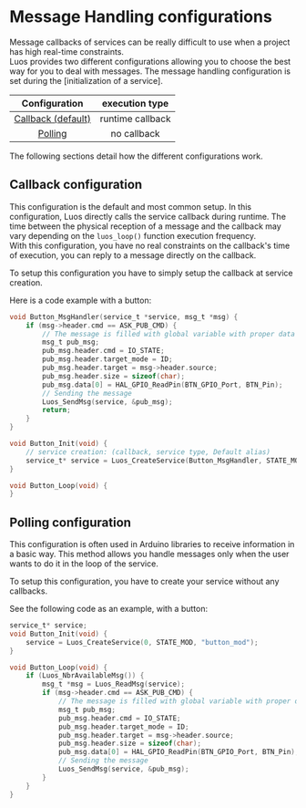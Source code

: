 # Message Handling configurations

Message callbacks of services can be really difficult to use when a project has high real-time constraints.<br/>
Luos provides two different configurations allowing you to choose the best way for you to deal with messages.
The message handling configuration is set during the [initialization of a service].

|                 Configuration                 |  execution type  |
| :-------------------------------------------: | :--------------: |
| [Callback (default)](#Callback-configuration) | runtime callback |
|       [Polling](#polling-configuration)       |   no callback    |

The following sections detail how the different configurations work.

## Callback configuration

This configuration is the default and most common setup. In this configuration, Luos directly calls the service callback during runtime. The time between the physical reception of a message and the callback may vary depending on the `luos_loop()` function execution frequency.<br/>
With this configuration, you have no real constraints on the callback's time of execution, you can reply to a message directly on the callback.

To setup this configuration you have to simply setup the callback at service creation.

Here is a code example with a button:

```c
void Button_MsgHandler(service_t *service, msg_t *msg) {
    if (msg->header.cmd == ASK_PUB_CMD) {
        // The message is filled with global variable with proper data
        msg_t pub_msg;
        pub_msg.header.cmd = IO_STATE;
        pub_msg.header.target_mode = ID;
        pub_msg.header.target = msg->header.source;
        pub_msg.header.size = sizeof(char);
        pub_msg.data[0] = HAL_GPIO_ReadPin(BTN_GPIO_Port, BTN_Pin);
        // Sending the message
        Luos_SendMsg(service, &pub_msg);
        return;
    }
}

void Button_Init(void) {
    // service creation: (callback, service type, Default alias)
    service_t* service = Luos_CreateService(Button_MsgHandler, STATE_MOD, "button_mod");
}

void Button_Loop(void) {
}
```

## Polling configuration

This configuration is often used in Arduino libraries to receive information in a basic way. This method allows you handle messages only when the user wants to do it in the loop of the service.

To setup this configuration, you have to create your service without any callbacks.

See the following code as an example, with a button:

```c
service_t* service;
void Button_Init(void) {
    service = Luos_CreateService(0, STATE_MOD, "button_mod");
}

void Button_Loop(void) {
    if (Luos_NbrAvailableMsg()) {
        msg_t *msg = Luos_ReadMsg(service);
        if (msg->header.cmd == ASK_PUB_CMD) {
            // The message is filled with global variable with proper data
            msg_t pub_msg;
            pub_msg.header.cmd = IO_STATE;
            pub_msg.header.target_mode = ID;
            pub_msg.header.target = msg->header.source;
            pub_msg.header.size = sizeof(char);
            pub_msg.data[0] = HAL_GPIO_ReadPin(BTN_GPIO_Port, BTN_Pin);
            // Sending the message
            Luos_SendMsg(service, &pub_msg);
        }
    }
}
```
